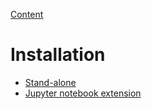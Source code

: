 [Content](../README.md)

# Installation

* [Stand-alone](./standaloneInstallation.md)
* [Jupyter notebook extension](./jupyterInstallation.md)
